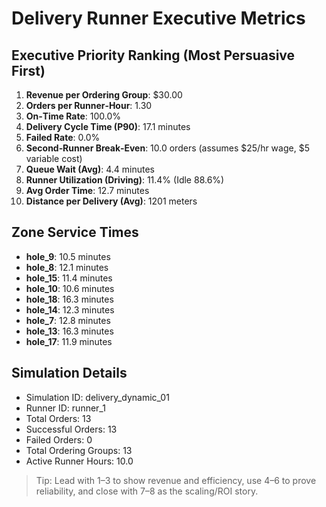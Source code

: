 # Delivery Runner Executive Metrics

## Executive Priority Ranking (Most Persuasive First)
1. **Revenue per Ordering Group**: $30.00
2. **Orders per Runner‑Hour**: 1.30
3. **On‑Time Rate**: 100.0%
4. **Delivery Cycle Time (P90)**: 17.1 minutes
5. **Failed Rate**: 0.0%
6. **Second‑Runner Break‑Even**: 10.0 orders (assumes $25/hr wage, $5 variable cost)
7. **Queue Wait (Avg)**: 4.4 minutes
8. **Runner Utilization (Driving)**: 11.4% (Idle 88.6%)
9. **Avg Order Time**: 12.7 minutes
10. **Distance per Delivery (Avg)**: 1201 meters

## Zone Service Times
- **hole_9**: 10.5 minutes
- **hole_8**: 12.1 minutes
- **hole_15**: 11.4 minutes
- **hole_10**: 10.6 minutes
- **hole_18**: 16.3 minutes
- **hole_14**: 12.3 minutes
- **hole_7**: 12.8 minutes
- **hole_13**: 16.3 minutes
- **hole_17**: 11.9 minutes


## Simulation Details
- Simulation ID: delivery_dynamic_01
- Runner ID: runner_1
- Total Orders: 13
- Successful Orders: 13
- Failed Orders: 0
- Total Ordering Groups: 13
- Active Runner Hours: 10.0

> Tip: Lead with 1–3 to show revenue and efficiency, use 4–6 to prove reliability, and close with 7–8 as the scaling/ROI story.
